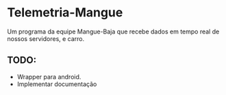 # Telemetria-Mangue

Um programa da equipe Mangue-Baja que recebe dados em tempo real de nossos servidores, e carro.

## TODO:

- Wrapper para android.
- Implementar documentação
